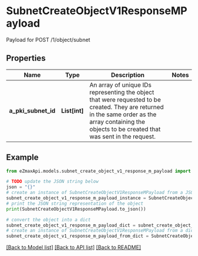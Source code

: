 # SubnetCreateObjectV1ResponseMPayload

Payload for POST /1/object/subnet

## Properties

Name | Type | Description | Notes
------------ | ------------- | ------------- | -------------
**a_pki_subnet_id** | **List[int]** | An array of unique IDs representing the object that were requested to be created.  They are returned in the same order as the array containing the objects to be created that was sent in the request. | 

## Example

```python
from eZmaxApi.models.subnet_create_object_v1_response_m_payload import SubnetCreateObjectV1ResponseMPayload

# TODO update the JSON string below
json = "{}"
# create an instance of SubnetCreateObjectV1ResponseMPayload from a JSON string
subnet_create_object_v1_response_m_payload_instance = SubnetCreateObjectV1ResponseMPayload.from_json(json)
# print the JSON string representation of the object
print(SubnetCreateObjectV1ResponseMPayload.to_json())

# convert the object into a dict
subnet_create_object_v1_response_m_payload_dict = subnet_create_object_v1_response_m_payload_instance.to_dict()
# create an instance of SubnetCreateObjectV1ResponseMPayload from a dict
subnet_create_object_v1_response_m_payload_from_dict = SubnetCreateObjectV1ResponseMPayload.from_dict(subnet_create_object_v1_response_m_payload_dict)
```
[[Back to Model list]](../README.md#documentation-for-models) [[Back to API list]](../README.md#documentation-for-api-endpoints) [[Back to README]](../README.md)



